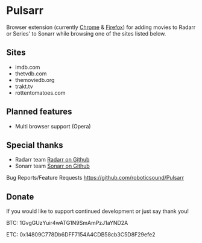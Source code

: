 Pulsarr
=======

Browser extension (currently [Chrome](https://chrome.google.com/webstore/detail/pulsarr/dcildkalkckjjdfpgagmnbbfooogopkd) & [Firefox](https://addons.mozilla.org/firefox/addon/ffpulsarr)) for adding movies to Radarr or Series' to Sonarr while browsing one of the sites listed below.

## Sites
- imdb.com
- thetvdb.com
- themoviedb.org
- trakt.tv
- rottentomatoes.com

## Planned features
- Multi browser support (Opera)

## Special thanks
- Radarr team [Radarr on Github](https://github.com/Radarr/Radarr)
- Sonarr team [Sonarr on Github](https://github.com/Sonarr/Sonarr)

Bug Reports/Feature Requests https://github.com/roboticsound/Pulsarr

## Donate
If you would like to support continued development or just say thank you!

BTC: 1GvgGUzYuir4wATG1N9SmAmPzJ1aYND2A

ETC: 0x14809C778Db6DFF7154A4CDB58cb3C5D8F29efe2
